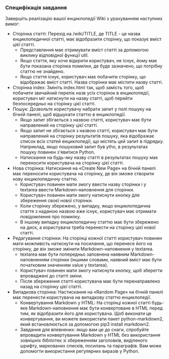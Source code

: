 ### Специфікація завдання
Завершіть реалізацію вашої енциклопедії Wiki з урахуванням наступних вимог:

- Сторінка статті: Перехід на /wiki/TITLE, де TITLE - це назва енциклопедичної статті, має відобразити сторінку, що показує вміст цієї статті.
    - Представлення має отримувати вміст статті за допомогою виклику відповідної функції util.
    - Якщо стаття, яку хоче відкрити користувач, не існує, йому має бути показана сторінка помилки, де буде зазначено, що потрібну статтю не знайдено.
    - Якщо стаття існує, користувач має побачити сторінку, що відображає вміст статті. Назва сторінки має містити назву статті.
- Сторінка index: Змініть index.html так, щоб замість того, щоб побачити звичайний перелік назв усіх сторінок в енциклопедії, користувач міг натиснути на назву статті, щоб перейти безпосередньо на сторінку цієї статті.
- Пошук: Дозвольте користувачу набрати запит у полі пошуку на бічній панелі, щоб відшукати статтю в енциклопедії.
    - Якщо запит збігається з назвою статті, користувач має бути направлений на сторінку цієї статті.
    - Якщо запит не збігається з назвою статті, користувач має бути направлений на сторінку результатів пошуку, яка відображає список всіх статей енциклопедії, що містять цей запит в підрядку. Наприклад, якщо пошуковий запит був ytho, в результатах пошуку повинен з'явитися Python.
    - Натискання на будь-яку назву статті в результатах пошуку має переносити користувача на сторінку цієї статті.
- Нова сторінка: Натискання на «Create New Page» на бічній панелі має переносити користувача на сторінку, де він зможе створити нову енциклопедичну статтю.
    - Користувач повинен мати змогу ввести назву сторінки і у textarea ввести Markdown-наповнення для сторінки.
    - Користувач повинен мати змогу натиснути кнопку для збереження своєї нової сторінки.
    - Коли сторінку збережено, у випадку, якщо енциклопедична стаття з наданою назвою вже існує, користувач має отримати повідомлення про помилку.
    - В іншому випадку енциклопедичну статтю має бути збережено на диск, а користувача треба перенести на сторінку цієї нової статті.
- Редагування сторінки: На сторінці кожної статті користувач повинен мати можливість натиснути на посилання, що перенесе його на сторінку, де він зможе змінити Markdown-наповнення у textarea.
    - textarea має бути попередньо заповнена наявним Markdown-наповненням сторінки (іншими словами, наявний вміст має бути початковим значенням value у textarea).
    - Користувач повинен мати змогу натиснути кнопку, щоб зберегти впроваджені до статті зміни.
    - Після збереження статті користувача має бути перенаправлено назад на сторінку цієї статті.
- Випадкова сторінка: Настискання на «Random Page» на бічній панелі має перенести користувача на випадкову статтю енциклопедії.
    - Конвертування Markdown у HTML: На сторінці кожної статті будь-яке Markdown-наповнення має бути конвертоване в HTML перед тим, як відобразити його для користувача. Щоб виконати це конвертування, ви можете використати пакет python-markdown2, який встановлюється за допомогою pip3 install markdown2.
    - Завдання для впевнених: якщо вам це до снаги, спробуйте впровадити конвертування Markdown у HTML без використання зовнішніх бібліотек зі збереженням заголовків, виділеного шрифту, маркованих списків, посилань та параграфів. Вам може допомогти використання регулярних виразів у Python.
